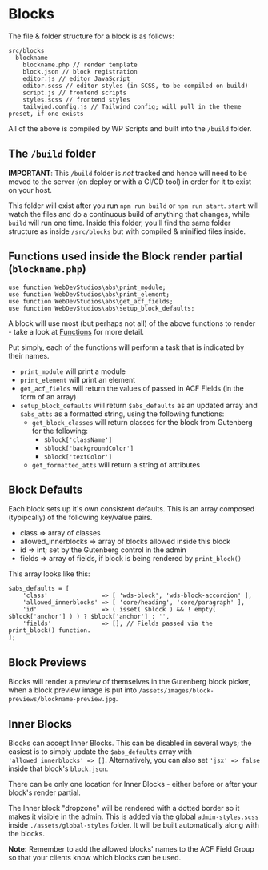 # Blocks

The file & folder structure for a block is as follows:

```
src/blocks
  blockname
    blockname.php // render template
    block.json // block registration
    editor.js // editor JavaScript
    editor.scss // editor styles (in SCSS, to be compiled on build)
    script.js // frontend scripts
    styles.scss // frontend styles
    tailwind.config.js // Tailwind config; will pull in the theme preset, if one exists
```

All of the above is compiled by WP Scripts and built into the `/build` folder.

## The `/build` folder

**IMPORTANT**: This `/build` folder is _not_ tracked and hence will need to be moved to the server (on deploy or with a CI/CD tool) in order for it to exist on your host.

This folder will exist after you run `npm run build` or `npm run start`. `start` will watch the files and do a continuous build of anything that changes, while `build` will run one time. Inside this folder, you'll find the same folder structure as inside `/src/blocks` but with compiled & minified files inside.

## Functions used inside the Block render partial (`blockname.php`)

```
use function WebDevStudios\abs\print_module;
use function WebDevStudios\abs\print_element;
use function WebDevStudios\abs\get_acf_fields;
use function WebDevStudios\abs\setup_block_defaults;
```

A block will use most (but perhaps not all) of the above functions to render - take a look at [Functions](Functions.md) for more detail.

Put simply, each of the functions will perform a task that is indicated by their names.

- `print_module` will print a module
- `print_element` will print an element
- `get_acf_fields` will return the values of passed in ACF Fields (in the form of an array)
- `setup_block_defaults` will return `$abs_defaults` as an updated array and `$abs_atts` as a formatted string, using the following functions:
  - `get_block_classes` will return classes for the block from Gutenberg for the following:
    - `$block['className']`
    - `$block['backgroundColor']`
    - `$block['textColor']`
  - `get_formatted_atts` will return a string of attributes

## Block Defaults

Each block sets up it's own consistent defaults. This is an array composed (typipcally) of the following key/value pairs.

- class => array of classes
- allowed_innerblocks => array of blocks allowed inside this block
- id => int; set by the Gutenberg control in the admin
- fields => array of fields, if block is being rendered by `print_block()`

This array looks like this:

```
$abs_defaults = [
	'class'               => [ 'wds-block', 'wds-block-accordion' ],
	'allowed_innerblocks' => [ 'core/heading', 'core/paragraph' ],
	'id'                  => ( isset( $block ) && ! empty( $block['anchor'] ) ) ? $block['anchor'] : '',
	'fields'              => [], // Fields passed via the print_block() function.
];
```

## Block Previews

Blocks will render a preview of themselves in the Gutenberg block picker, when a block preview image is put into `/assets/images/block-previews/blockname-preview.jpg`.

## Inner Blocks

Blocks can accept Inner Blocks. This can be disabled in several ways; the easiest is to simply update the `$abs_defaults` array with `'allowed_innerblocks' => []`. Alternatively, you can also set `'jsx' => false` inside that block's `block.json`.

There can be only one location for Inner Blocks - either before or after your block's render partial.

The Inner block "dropzone" will be rendered with a dotted border so it makes it visible in the admin. This is added via the global `admin-styles.scss` inside `./assets/global-styles` folder. It will be built automatically along with the blocks.

**Note:** Remember to add the allowed blocks' names to the ACF Field Group so that your clients know which blocks can be used.
